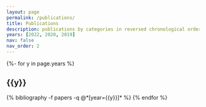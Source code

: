 ```yaml
---
layout: page
permalink: /publications/
title: Publications
description: publications by categories in reversed chronological order.
years: [2022, 2020, 2019]
nav: false
nav_order: 2
---
```

<!-- _pages/publications.md -->
<div class="publications">

{%- for y in page.years %}
  <h2 class="year">{{y}}</h2>
  {% bibliography -f papers -q @*[year={{y}}]* %}
{% endfor %}

</div>
